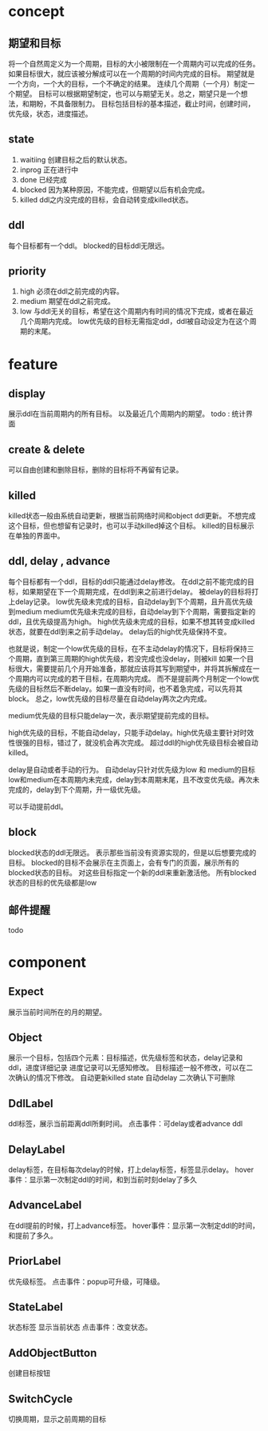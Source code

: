 # concept
## 期望和目标
将一个自然周定义为一个周期，目标的大小被限制在一个周期内可以完成的任务。
如果目标很大，就应该被分解成可以在一个周期的时间内完成的目标。
期望就是一个方向，一个大的目标，一个不确定的结果。
连续几个周期（一个月）制定一个期望。
目标可以根据期望制定，也可以与期望无关。总之，期望只是一个想法，和期盼，不具备限制力。
目标包括目标的基本描述，截止时间，创建时间，优先级，状态，进度描述。
## state
1. waitiing
创建目标之后的默认状态。
2. inprog
正在进行中
3. done
已经完成
4. blocked
因为某种原因，不能完成，但期望以后有机会完成。
5. killed
ddl之内没完成的目标，会自动转变成killed状态。
## ddl
每个目标都有一个ddl。
blocked的目标ddl无限远。
## priority
1. high
必须在ddl之前完成的内容。
2. medium
期望在ddl之前完成。
3. low
与ddl无关的目标，希望在这个周期内有时间的情况下完成，或者在最近几个周期内完成。
low优先级的目标无需指定ddl，ddl被自动设定为在这个周期的末尾。

# feature
## display
展示ddl在当前周期内的所有目标。
以及最近几个周期内的期望。
todo : 统计界面
## create & delete
可以自由创建和删除目标，删除的目标将不再留有记录。
## killed
killed状态一般由系统自动更新，根据当前网络时间和object ddl更新。
不想完成这个目标，但也想留有记录时，也可以手动killed掉这个目标。
killed的目标展示在单独的界面中。
## ddl, delay , advance
每个目标都有一个ddl，目标的ddl只能通过delay修改。
在ddl之前不能完成的目标，如果期望在下一个周期完成，在ddl到来之前进行delay。
被delay的目标将打上delay记录。
low优先级未完成的目标，自动delay到下个周期，且升高优先级到medium
medium优先级未完成的目标，自动delay到下个周期，需要指定新的ddl，且优先级提高为high。
high优先级未完成的目标，如果不想其转变成killed状态，就要在ddl到来之前手动delay。
delay后的high优先级保持不变。

也就是说，制定一个low优先级的目标，在不主动delay的情况下，目标将保持三个周期，直到第三周期的high优先级，若没完成也没delay，则被kill
如果一个目标很大，需要提前几个月开始准备，那就应该将其写到期望中，并将其拆解成在一个周期内可以完成的若干目标，在周期内完成。
而不是提前两个月制定一个low优先级的目标然后不断delay。如果一直没有时间，也不着急完成，可以先将其block。
总之，low优先级的目标尽量在自动delay两次之内完成。

medium优先级的目标只能delay一次，表示期望提前完成的目标。

high优先级的目标，不能自动delay，只能手动delay。high优先级主要针对时效性很强的目标，错过了，就没机会再次完成。
超过ddl的high优先级目标会被自动killed。

delay是自动或者手动的行为。
自动delay只针对优先级为low 和 medium的目标
low和medium在本周期内未完成，delay到本周期末尾，且不改变优先级。再次未完成的，delay到下个周期，升一级优先级。

可以手动提前ddl。
## block
blocked状态的ddl无限远。
表示那些当前没有资源实现的，但是以后想要完成的目标。
blocked的目标不会展示在主页面上，会有专门的页面，展示所有的blocked状态的目标。
对这些目标指定一个新的ddl来重新激活他。
所有blocked状态的目标的优先级都是low
## 邮件提醒
todo

# component
## Expect
展示当前时间所在的月的期望。
## Object
展示一个目标，包括四个元素：目标描述，优先级标签和状态，delay记录和ddl，进度详细记录
进度记录可以无感知修改。
目标描述一般不修改，可以在二次确认的情况下修改。
自动更新killed state
自动delay
二次确认下可删除
## DdlLabel
ddl标签，展示当前距离ddl所剩时间。
点击事件：可delay或者advance ddl
## DelayLabel
delay标签，在目标每次delay的时候，打上delay标签，标签显示delay。
hover事件：显示第一次制定ddl的时间，和到当前时刻delay了多久
## AdvanceLabel
在ddl提前的时候，打上advance标签。
hover事件：显示第一次制定ddl的时间，和提前了多久。
## PriorLabel
优先级标签。
点击事件：popup可升级，可降级。
## StateLabel
状态标签
显示当前状态
点击事件：改变状态。
## AddObjectButton
创建目标按钮
## SwitchCycle
切换周期，显示之前周期的目标
